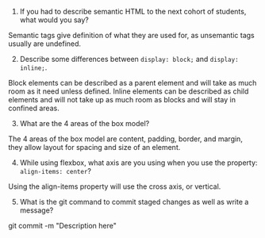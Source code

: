 1. If you had to describe semantic HTML to the next cohort of students, what would you say?

Semantic tags give definition of what they are used for, as unsemantic tags usually are undefined.

2. Describe some differences between ```display: block;``` and ```display: inline;```.

Block elements can be described as a parent element and will take as much room as it need unless defined.
Inline elements can be described as child elements and will not take up as much room as blocks and will stay in confined areas.

3. What are the 4 areas of the box model?

The 4 areas of the box model are content, padding, border, and margin, they allow layout for spacing and size of an element.

4. While using flexbox, what axis are you using when you use the property: ```align-items: center```?

Using the align-items property will use the cross axis, or vertical.

5. What is the git command to commit staged changes as well as write a message?

git commit -m "Description here"
